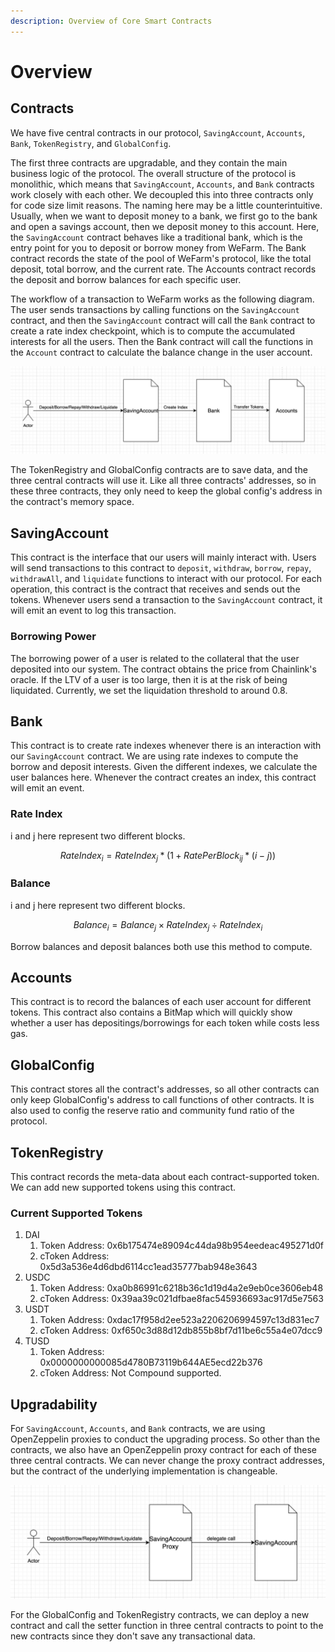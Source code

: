```yaml
---
description: Overview of Core Smart Contracts
---
```


# Overview

## Contracts

We have five central contracts in our protocol, `SavingAccount`, `Accounts`, `Bank`, `TokenRegistry`, and `GlobalConfig`.

The first three contracts are upgradable, and they contain the main business logic of the protocol. The overall structure of the protocol is monolithic, which means that `SavingAccount`, `Accounts`, and `Bank` contracts work closely with each other. We decoupled this into three contracts only for code size limit reasons. The naming here may be a little counterintuitive. Usually, when we want to deposit money to a bank, we first go to the bank and open a savings account, then we deposit money to this account. Here, the `SavingAccount` contract behaves like a traditional bank, which is the entry point for you to deposit or borrow money from WeFarm. The Bank contract records the state of the pool of WeFarm's protocol, like the total deposit, total borrow, and the current rate. The Accounts contract records the deposit and borrow balances for each specific user.

The workflow of a transaction to WeFarm works as the following diagram. The user sends transactions by calling functions on the `SavingAccount` contract, and then the `SavingAccount` contract will call the `Bank` contract to create a rate index checkpoint, which is to compute the accumulated interests for all the users. Then the Bank contract will call the functions in the `Account` contract to calculate the balance change in the user account.

![The workflow of a transaction](<../.gitbook/assets/The workflow of a transaction.png>)

The TokenRegistry and GlobalConfig contracts are to save data, and the three central contracts will use it. Like all three contracts' addresses, so in these three contracts, they only need to keep the global config's address in the contract's memory space.

## SavingAccount

This contract is the interface that our users will mainly interact with. Users will send transactions to this contract to `deposit`, `withdraw`, `borrow`, `repay`,  `withdrawAll`, and `liquidate` functions to interact with our protocol. For each operation, this contract is the contract that receives and sends out the tokens. Whenever users send a transaction to the `SavingAccount` contract, it will emit an event to log this transaction.

### Borrowing Power

The borrowing power of a user is related to the collateral that the user deposited into our system. The contract obtains the price from Chainlink's oracle. If the LTV of a user is too large, then it is at the risk of being liquidated. Currently, we set the liquidation threshold to around 0.8. 

## Bank

This contract is to create rate indexes whenever there is an interaction with our `SavingAccount` contract. We are using rate indexes to compute the borrow and deposit interests. Given the different indexes, we calculate the user balances here. Whenever the contract creates an index, this contract will emit an event.

### Rate Index 

i and j here represent two different blocks.

$$RateIndex_i = RateIndex_j * (1 + RatePerBlock_{ij} * (i - j))$$ 

### Balance

i and j here represent two different blocks.

$$Balance_i = Balance_j \times RateIndex_j \div RateIndex_i$$ 

Borrow balances and deposit balances both use this method to compute.

## Accounts

This contract is to record the balances of each user account for different tokens. This contract also contains a BitMap which will quickly show whether a user has depositings/borrowings for each token while costs less gas.

## GlobalConfig

This contract stores all the contract's addresses, so all other contracts can only keep GlobalConfig's address to call functions of other contracts. It is also used to config the reserve ratio and community fund ratio of the protocol.

## TokenRegistry

This contract records the meta-data about each contract-supported token. We can add new supported tokens using this contract.

### Current Supported Tokens

1. DAI
   1. Token Address: 0x6b175474e89094c44da98b954eedeac495271d0f
   2. cToken Address: 0x5d3a536e4d6dbd6114cc1ead35777bab948e3643
2. USDC
   1. Token Address: 0xa0b86991c6218b36c1d19d4a2e9eb0ce3606eb48
   2. cToken Address: 0x39aa39c021dfbae8fac545936693ac917d5e7563
3. USDT
   1. Token Address: 0xdac17f958d2ee523a2206206994597c13d831ec7
   2. cToken Address: 0xf650c3d88d12db855b8bf7d11be6c55a4e07dcc9
4. TUSD
   1. Token Address: 0x0000000000085d4780B73119b644AE5ecd22b376
   2. cToken Address: Not Compound supported.

## Upgradability

For `SavingAccount`, `Accounts`, and `Bank` contracts, we are using OpenZeppelin proxies to conduct the upgrading process. So other than the contracts, we also have an OpenZeppelin proxy contract for each of these three central contracts. We can never change the proxy contract addresses, but the contract of the underlying implementation is changeable.

![The workflow of a proxy contract](<../.gitbook/assets/The workflow of a proxy contract.png>)

For the GlobalConfig and TokenRegistry contracts, we can deploy a new contract and call the setter function in three central contracts to point to the new contracts since they don't save any transactional data.
